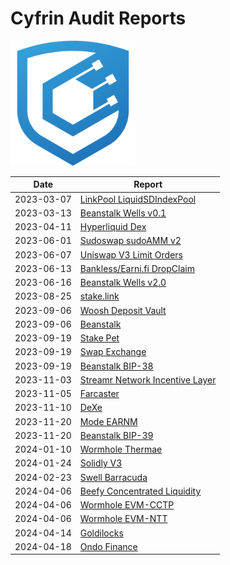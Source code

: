 # Cyfrin Audit Reports

<img src="./cyfrin-logo.png" alt="Cyfrin" width="200" >

| Date       | Report                                                                               |
| ---------- | ------------------------------------------------------------------------------------ |
| 2023-03-07 | [LinkPool LiquidSDIndexPool](./reports/2023-03-07-linkpool_liquid_sd_index_pool.pdf) |
| 2023-03-13 | [Beanstalk Wells v0.1](./reports/2023-03-13-beanstalk_wells_v0.1.pdf)                |
| 2023-04-11 | [Hyperliquid Dex](./reports/2023-04-11-cyfrin-hyperliquid-dex-report.pdf)            |
| 2023-06-01 | [Sudoswap sudoAMM v2](./reports/2023-06-01-sudoswap-report.pdf)                      |
| 2023-06-07 | [Uniswap V3 Limit Orders](./reports/2023-06-07-cyfrin-uniswap-v3-limit-orders.pdf)   |
| 2023-06-13 | [Bankless/Earni.fi DropClaim](./reports/2023-06-13-cyfrin-drop-claim-report-v2.pdf)  |
| 2023-06-16 | [Beanstalk Wells v2.0](./reports/2023-06-16-cyfrin-beanstalk-wells.pdf)              |
| 2023-08-25 | [stake.link](./reports/2023-08-25-cyfrin-stake-link.pdf)                             |
| 2023-09-06 | [Woosh Deposit Vault](./reports/2023-09-06-cyfrin-woosh.pdf)                         |
| 2023-09-06 | [Beanstalk](./reports/2023-09-12-cyfrin-beanstalk.pdf)                               |
| 2023-09-19 | [Stake Pet](./reports/2023-09-19-cyfrin-stakepet.pdf)                                |
| 2023-09-19 | [Swap Exchange](./reports/2023-09-19-cyfrin-swapexchange.pdf)                        |
| 2023-09-19 | [Beanstalk BIP-38](./reports/2023-10-13-cyfrin-beanstalk-bip-38.pdf)                 |
| 2023-11-03 | [Streamr Network Incentive Layer](./reports/2023-11-03-cyfrin-streamr-v2.0.pdf)      |
| 2023-11-05 | [Farcaster](./reports/2023-11-05-cyfrin-farcaster-v1.0.pdf)                          |
| 2023-11-10 | [DeXe](./reports/2023-11-10-cyfrin-dexe-v2.0.pdf)                                    |
| 2023-11-20 | [Mode EARNM](./reports/2023-11-20-cyfrin-mode-earnm-v2.0.pdf)                        |
| 2023-11-20 | [Beanstalk BIP-39](./reports/2024-05-02-cyfrin-beanstalk-bip-39-v1-2.pdf)            |
| 2024-01-10 | [Wormhole Thermae](./reports/2024-01-10-cyfrin-wormhole-thermae-v2.0.pdf)            |
| 2024-01-24 | [Solidly V3](./reports/2024-01-24-cyfrin-solidlyV3-v2.0.pdf)                         |
| 2024-02-23 | [Swell Barracuda](./reports/2024-02-23-cyfrin-swell-barracuda-v2.0.pdf)              |
| 2024-04-06 | [Beefy Concentrated Liquidity](./reports/2024-04-06-cyfrin-beefy-finance-v2.0.pdf)   |
| 2024-04-06 | [Wormhole EVM-CCTP](./reports/2024-04-09-cyfrin-wormhole-evm-cctp-v2-1.pdf)          |
| 2024-04-06 | [Wormhole EVM-NTT](./reports/2024-04-11-cyfrin-wormhole-evm-ntt-v2.pdf)              |
| 2024-04-14 | [Goldilocks](./reports/2024-04-14-cyfrin-goldilocks-v1.1.pdf)                        |
| 2024-04-18 | [Ondo Finance](./reports/2024-04-18-cyfrin-ondo-finance-v2.0.pdf)                    |






